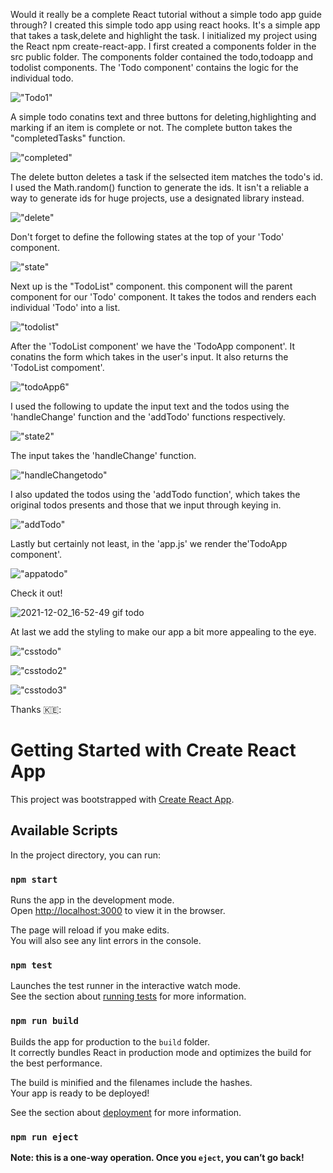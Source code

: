 Would it really be a complete React tutorial without a simple todo app guide through?
I created this simple todo app using react hooks. It's a simple app that takes a task,delete and highlight the task.
I initialized my project using the React npm create-react-app.
I first created a components folder in the src public folder. The components folder contained the todo,todoapp and todolist components.
The 'Todo component' contains the logic for the individual todo.

 !["Todo1"]("https://user-images.githubusercontent.com/84717663/144415970-f3143993-1ead-418b-acb8-be8568f3746f.PNG")
 
 A simple todo conatins text and three buttons for deleting,highlighting and marking if an item is complete or not. The complete button takes the "completedTasks" function.


!["completed"]("https://user-images.githubusercontent.com/84717663/144417287-7065804f-a55c-43ef-831d-78b9a0238e4a.PNG")

The delete button deletes a task if the selsected item matches the todo's id. I used the Math.random() function to generate the ids. It isn't a reliable a way to generate ids for huge projects, use a designated library instead.


!["delete"]("https://user-images.githubusercontent.com/84717663/144417740-9c426866-2704-4dec-a4a6-ad5c8301d582.PNG")

Don't forget to define the following states at the top of your 'Todo' component.


!["state"]("https://user-images.githubusercontent.com/84717663/144418735-1d2661cb-50e4-439c-a307-8887016cc4c3.PNG")


Next up is the "TodoList" component. this component will the parent component for our 'Todo' component. It takes the todos and renders each individual 'Todo' into a list.


!["todolist"]("https://user-images.githubusercontent.com/84717663/144420236-23913051-38a9-42be-af80-74466ebdbdaa.PNG")


After the 'TodoList component' we have the 'TodoApp component'. It conatins the form which takes in the user's input. It also returns the 'TodoList compoment'.


!["todoApp6"]("https://user-images.githubusercontent.com/84717663/144422130-e01b8966-6f94-452e-899a-1f06edb69d51.PNG")

I used the following to update the input text and the todos using the 'handleChange' function and the 'addTodo' functions respectively.


!["state2"]("https://user-images.githubusercontent.com/84717663/144423302-73869c14-0c12-48ab-840e-df010163a066.PNG")

The input takes the 'handleChange' function.
 
!["handleChangetodo"]("https://user-images.githubusercontent.com/84717663/144424186-d285a1cd-73ac-4661-a9dc-547047d5c4a9.PNG")

I also updated the todos using the 'addTodo function', which takes the original todos presents and those that we input through keying in.


!["addTodo"]("https://user-images.githubusercontent.com/84717663/144424605-a8cceb2c-1716-46f2-8238-890cfe4d3d54.PNG")

Lastly but certainly not least, in the 'app.js' we render the'TodoApp component'.

!["appatodo"]("https://user-images.githubusercontent.com/84717663/144425850-8d243088-319c-44fc-b217-224ca32a88ff.PNG")

Check it out!


![2021-12-02_16-52-49 gif todo](https://user-images.githubusercontent.com/84717663/144435636-f0fc4445-1611-456c-8ff7-f7341e898653.gif)


At last we add the styling to make our app a bit more appealing to the eye.


!["csstodo"]("https://user-images.githubusercontent.com/84717663/144437233-8cce7934-fd1b-4e55-8269-a6fe6a7c0a15.PNG")

!["csstodo2"]("https://user-images.githubusercontent.com/84717663/144437243-dfd6429f-e500-4fc3-a36e-346a490938bd.PNG")

 !["csstodo3"]("https://user-images.githubusercontent.com/84717663/144437252-1fb7f10a-efe8-4ec8-a568-53236767ffcd.PNG")
 
 Thanks 🇰🇪:






# Getting Started with Create React App

This project was bootstrapped with [Create React App](https://github.com/facebook/create-react-app).

## Available Scripts

In the project directory, you can run:

### `npm start`

Runs the app in the development mode.\
Open [http://localhost:3000](http://localhost:3000) to view it in the browser.

The page will reload if you make edits.\
You will also see any lint errors in the console.
### `npm test`

Launches the test runner in the interactive watch mode.\
See the section about [running tests](https://facebook.github.io/create-react-app/docs/running-tests) for more information.

### `npm run build`

Builds the app for production to the `build` folder.\
It correctly bundles React in production mode and optimizes the build for the best performance.

The build is minified and the filenames include the hashes.\
Your app is ready to be deployed!

See the section about [deployment](https://facebook.github.io/create-react-app/docs/deployment) for more information.

### `npm run eject`

**Note: this is a one-way operation. Once you `eject`, you can’t go back!**



